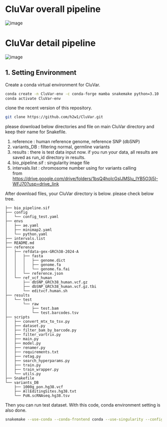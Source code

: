 # CluVar overall pipeline
![image](https://github.com/user-attachments/assets/5915c4be-ac88-45a0-9a3b-7a3567ef3f0d)

# CluVar detail pipeline 
![image](https://github.com/user-attachments/assets/0473cb44-1e1a-4a78-b96c-04961ca161dc)


## 1. Setting Environment

Create a conda virtual environment for CluVar.

```bash
conda create -n CluVar-env -c conda-forge mamba snakemake python=3.10
conda activate CluVar-env 
```

clone the recent version of this repository.
```bash
git clone https://github.com/h2w1/CluVar.git
```
please download below directories and file on main CluVar directory and keep their name for Snakefile. 

1) reference : human reference genome, reference SNP (dbSNP) 
2) variants_DB : filtering normal, germline variants
3) results : there is test data input now. if you run your data, all results are saved as run_id directory in results.
4) bio_pipeline.sif : singularity image file
5) intervals.list :  chromosome number using for variants calling  
from https://drive.google.com/drive/folders/1bsQ4hoIcGslJMSlu_IYB5O3j5I-WFJ70?usp=drive_link

After download files, your CluVar directory is below. please check below tree.

```
├── bio_pipeline.sif
├── config
│   └── config_test.yaml
├── envs
│   ├── ae.yaml
│   ├── minimap2.yaml
│   └── python.yaml
├── intervals.list
├── README.md
├── reference
│   ├── refdata-gex-GRCh38-2024-A
│   │   ├── fasta
│   │   │   ├── genome.dict
│   │   │   ├── genome.fa
│   │   │   └── genome.fa.fai
│   │   └── reference.json
│   └── ref_vcf_human
│       ├── dbSNP_GRCh38_human.vcf.gz
│       ├── dbSNP_GRCh38_human.vcf.gz.tbi
│       └── editvcf.human.sh
├── results
│   └── test
│       └── raw
│           ├── test.bam
│           └── test.barcodes.tsv
├── scripts
│   ├── convert_mtx_to_tsv.py
│   ├── dataset.py
│   ├── filter_bam_by_barcode.py
│   ├── filter_vartrix.py
│   ├── main.py
│   ├── model.py
│   ├── renamer.py
│   ├── requirements.txt
│   ├── retag.py
│   ├── search_hyperparams.py
│   ├── train.py
│   ├── train_wrapper.py
│   └── utils.py
├── Snakefile
└── variants_DB
    ├── 1000g_pon.hg38.vcf
    ├── AllEditingSites.hg38.txt
    └── PoN.scRNAseq.hg38.tsv

``` 


Then you can run test dataset. 
With this code, conda environment setting is also done.

```bash
snakemake --use-conda --conda-frontend conda --use-singularity --configfile config/config_test.yaml  --cores 12
```



